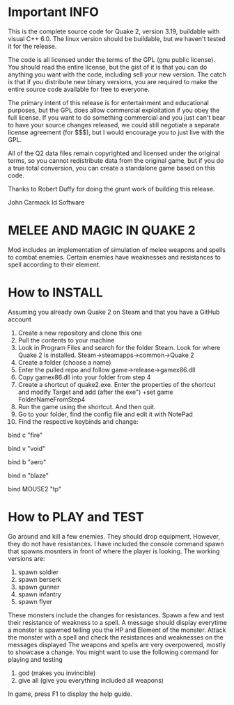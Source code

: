 # Important INFO
This is the complete source code for Quake 2, version 3.19, buildable with
visual C++ 6.0.  The linux version should be buildable, but we haven't
tested it for the release.

The code is all licensed under the terms of the GPL (gnu public license).  
You should read the entire license, but the gist of it is that you can do 
anything you want with the code, including sell your new version.  The catch 
is that if you distribute new binary versions, you are required to make the 
entire source code available for free to everyone.

The primary intent of this release is for entertainment and educational 
purposes, but the GPL does allow commercial exploitation if you obey the 
full license.  If you want to do something commercial and you just can't bear 
to have your source changes released, we could still negotiate a separate 
license agreement (for $$$), but I would encourage you to just live with the 
GPL.

All of the Q2 data files remain copyrighted and licensed under the 
original terms, so you cannot redistribute data from the original game, but if 
you do a true total conversion, you can create a standalone game based on 
this code.

Thanks to Robert Duffy for doing the grunt work of building this release.

John Carmack
Id Software

# MELEE AND MAGIC IN QUAKE 2
Mod includes an implementation of simulation of melee weapons and spells to combat enemies.
Certain enemies have weaknesses and resistances to spell according to their element.

# How to INSTALL
Assuming you already own Quake 2 on Steam and that you have a GitHub account

1) Create a new repository and clone this one
2) Pull the contents to your machine
3) Look in Program Files and search for the folder Steam. Look for where Quake 2 is installed.
   Steam->steamapps->common->Quake 2
4) Create a folder (choose a name)
5) Enter the pulled repo and follow game->release->gamex86.dll
6) Copy gamex86.dll into your folder from step 4
7) Create a shortcut of quake2.exe. Enter the properties of the shortcut
   and modify Target and add (after the exe") +set game FolderNameFromStep4
8) Run the game using the shortcut. And then quit.
9) Go to your folder, find the config file and edit it with NotePad
10) Find the respective keybinds and change:

bind c "fire"

bind v "void"

bind b "aero"

bind n "blaze"

bind MOUSE2 "tp"
    
# How to PLAY and TEST
Go around and kill a few enemies. They should drop equipment. However, they do not have resistances.
I have included the console command spawn that spawns mosnters in front of where the player is looking. 
The working versions are:

1) spawn soldier
2) spawn berserk
3) spawn gunner
4) spawn infantry
5) spawn flyer

These monsters include the changes for resistances. Spawn a few and test their resistance of weakness to a spell.
A message should display everytime a monster is spawned telling you the HP and Element of the monster.
Attack the monster with a spell and check the resistances and weaknesses on the messages displayed
The weapons and spells are very overpowered, mostly to showcase a change.
You might want to use the following command for playing and testing

1) god (makes you invincible)
2) give all (give you everything included all weapons)

In game, press F1 to display the help guide.
